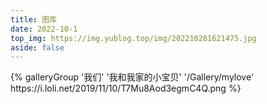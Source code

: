 ```yaml
---
title: 图库
date: 2022-10-1
top_img: https://img.yublog.top/img/202210281621475.jpg
aside: false
---
```


<div class="gallery-group-main">
{% galleryGroup '我们' '我和我家的小宝贝' '/Gallery/mylove' https://i.loli.net/2019/11/10/T7Mu8Aod3egmC4Q.png %}
</div>
